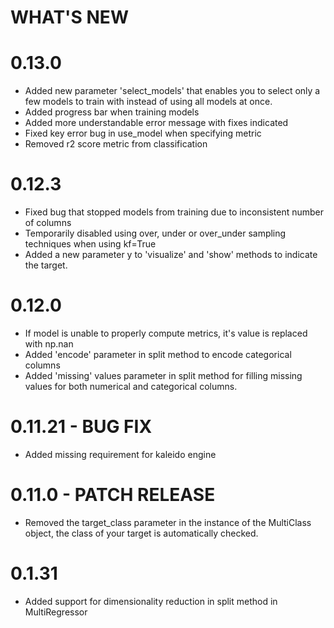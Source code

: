 # WHAT'S NEW

# 0.13.0
- Added new parameter 'select_models' that enables you to select only a few models to train with instead of using all models at once.
- Added progress bar when training models
- Added more understandable error message with fixes indicated
- Fixed key error bug in use_model when specifying metric
- Removed r2 score metric from classification

# 0.12.3
- Fixed bug that stopped models from training due to inconsistent number of columns
- Temporarily disabled using over, under or over_under sampling techniques when using kf=True
- Added a new parameter y to 'visualize' and 'show' methods to indicate the target.

# 0.12.0 
- If model is unable to properly compute metrics, it's value is replaced with np.nan
- Added 'encode' parameter in split method to encode categorical columns
- Added 'missing' values parameter in split method for filling missing values for both numerical and categorical columns.
# 0.11.21 - BUG FIX
- Added missing requirement for kaleido engine
# 0.11.0 - PATCH RELEASE
- Removed the target_class parameter in the instance of the MultiClass object, the class of your target is automatically checked.
# 0.1.31
- Added support for dimensionality reduction in split method in MultiRegressor
